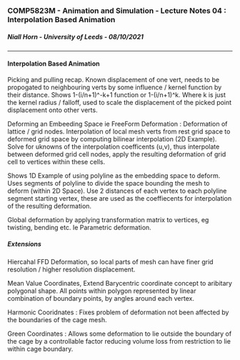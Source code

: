 ### COMP5823M - Animation and Simulation - Lecture Notes 04 : Interpolation Based Animation

##### Niall Horn - University of Leeds - 08/10/2021
___
#### Interpolation Based Animation

Picking and pulling  recap.  Known displacement of one vert, needs to be propogated to neighbouring verts by some influence / kernel function by their distance. Shows 1-(i/n+1)^-k+1 function or 1-(i/n+1)^k. Where k is just the kernel radius / falloff, used to scale the displacement of the picked point displacement onto other verts. 

Deforming an Embeeding Space ie FreeForm Deformation : Deformation of lattice / grid nodes. Interpolation of local mesh verts from rest grid space  to deformed grid space by computing bilinear interpolation (2D Example). Solve for uknowns of the interpolation coefficents (u,v), thus interpolate between deformed grid cell nodes, apply the resulting deformation of grid cell to vertices within these cells.

Shows 1D Example of using polyline as the embedding space to deform. Uses segments of polyline to divide the space bounding the mesh to deform (within 2D Space). Use 2 distances of each vertex to each polyline segment starting vertex, these are used as the coeffiecents for interpolation of the resulting deformation.

Global deformation by applying transformation matrix to vertices, eg twisting, bending etc. Ie Parametric deformation.

##### Extensions

Hiercahal FFD Deformation, so local parts of mesh can have finer grid resolution / higher resolution displacement. 

Mean Value Coordinates, Extend Barycentric coordinate concept to aribitary polygonal shape. All points within polygon represented by linear combination of boundary points, by angles around each vertex. 

Harmonic Cooridnates : Fixes problem of deformation not been affected by the boundaries of the cage mesh. 

Green Coordinates : Allows some deformation to lie outside the boundary of the cage by a controllable factor reducing volume loss from restriction to lie within cage boundary. 